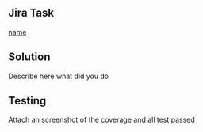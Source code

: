 ## Jira Task
[name](link_here.com)

## Solution
Describe here what did you do

## Testing
Attach an screenshot of the coverage and all test passed
